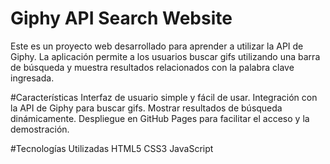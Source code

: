 # Giphy API Search Website
Este es un proyecto web desarrollado para aprender a utilizar la API de Giphy. La aplicación permite a los usuarios buscar gifs utilizando una barra de búsqueda y muestra resultados relacionados con la palabra clave ingresada.

#Características
Interfaz de usuario simple y fácil de usar.
Integración con la API de Giphy para buscar gifs.
Mostrar resultados de búsqueda dinámicamente.
Despliegue en GitHub Pages para facilitar el acceso y la demostración.

#Tecnologías Utilizadas
HTML5
CSS3
JavaScript
